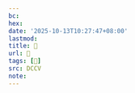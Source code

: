 ```yaml
---
bc:
hex:
date: '2025-10-13T10:27:47+08:00'
lastmod:
title: 􅃚
url: 􅃚
tags: [𨪇]
src: DCCV
note:
---
```

